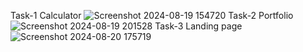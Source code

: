 Task-1 Calculator
![Screenshot 2024-08-19 154720](https://github.com/user-attachments/assets/16b8c6bd-e059-4840-a9e5-f9b58a6e35a8)
Task-2 Portfolio
![Screenshot 2024-08-19 201528](https://github.com/user-attachments/assets/82ccbbe7-fecd-44de-b6b6-bd442632e6aa)
Task-3 Landing page
![Screenshot 2024-08-20 175719](https://github.com/user-attachments/assets/e15bfd95-c8a2-4a67-bd4a-a1f1e8475314)

